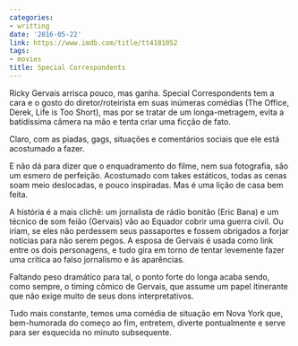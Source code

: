 ```yaml
---
categories:
- writting
date: '2016-05-22'
link: https://www.imdb.com/title/tt4181052
tags:
- movies
title: Special Correspondents
---
```


Ricky Gervais arrisca pouco, mas ganha. Special Correspondents tem a cara e o gosto do diretor/roteirista em suas inúmeras comédias (The Office, Derek, Life is Too Short), mas por se tratar de um longa-metragem, evita a batidíssima câmera na mão e tenta criar uma ficção de fato.

Claro, com as piadas, gags, situações e comentários sociais que ele está acostumado a fazer.

E não dá para dizer que o enquadramento do filme, nem sua fotografia, são um esmero de perfeição. Acostumado com takes estáticos, todas as cenas soam meio deslocadas, e pouco inspiradas. Mas é uma lição de casa bem feita.

A história é a mais clichê: um jornalista de rádio bonitão (Eric Bana) e um técnico de som feião (Gervais) vão ao Equador cobrir uma guerra civil. Ou iriam, se eles não perdessem seus passaportes e fossem obrigados a forjar notícias para não serem pegos. A esposa de Gervais é usada como link entre os dois personagens, e tudo gira em torno de tentar levemente fazer uma crítica ao falso jornalismo e às aparências.

Faltando peso dramático para tal, o ponto forte do longa acaba sendo, como sempre, o timing cômico de Gervais, que assume um papel itinerante que não exige muito de seus dons interpretativos.

Tudo mais constante, temos uma comédia de situação em Nova York que, bem-humorada do começo ao fim, entretem, diverte pontualmente e serve para ser esquecida no minuto subsequente.

